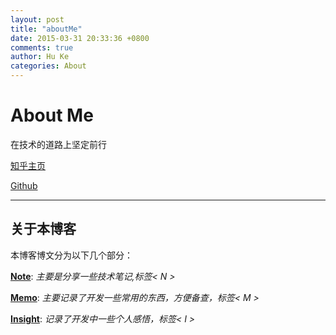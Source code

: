 ```yaml
---
layout: post
title: "aboutMe"
date: 2015-03-31 20:33:36 +0800
comments: true
author: Hu Ke
categories: About
---
```


# About Me

在技术的道路上坚定前行




[知乎主页](http://www.zhihu.com/people/tian-hao-75-66)

[Github](https://github.com/darknighten)

***

## 关于本博客

本博客博文分为以下几个部分：

[**Note**](http://github.darknighten.io): _主要是分享一些技术笔记,标签< N >_

[**Memo**](http://github.darknighten.io): _主要记录了开发一些常用的东西，方便备查，标签< M >_

[**Insight**](http://github.darknighten.io): _记录了开发中一些个人感悟，标签< I >_

